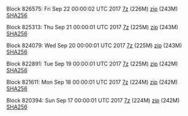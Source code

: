 Block 826575: Fri Sep 22 00:00:02 UTC 2017 [7z](https://transfer.sh/KG3GE/bootstrap.dat.20170922.7z) (226M) [zip](https://transfer.sh/TS8Xg/bootstrap.dat.20170922.zip) (243M) [SHA256](https://transfer.sh/124p1/sha256.txt)

Block 825313: Thu Sep 21 00:00:01 UTC 2017 [7z](https://transfer.sh/fC6kI/bootstrap.dat.20170921.7z) (225M) [zip](https://transfer.sh/Iit8c/bootstrap.dat.20170921.zip) (243M) [SHA256](https://transfer.sh/2wMit/sha256.txt)

Block 824079: Wed Sep 20 00:00:01 UTC 2017 [7z](https://transfer.sh/yUS0K/bootstrap.dat.20170920.7z) (225M) [zip](https://transfer.sh/QMe5Y/bootstrap.dat.20170920.zip) (243M) [SHA256](https://transfer.sh/wfKxC/sha256.txt)

Block 822891: Tue Sep 19 00:00:01 UTC 2017 [7z](https://transfer.sh/9xHJ1/bootstrap.dat.20170919.7z) (225M) [zip](https://transfer.sh/10ESGD/bootstrap.dat.20170919.zip) (242M) [SHA256](https://transfer.sh/11mTbM/sha256.txt)

Block 821611: Mon Sep 18 00:00:01 UTC 2017 [7z](https://transfer.sh/xLejS/bootstrap.dat.20170918.7z) (224M) [zip](https://transfer.sh/DEvkv/bootstrap.dat.20170918.zip) (242M) [SHA256](https://transfer.sh/NAm1K/sha256.txt)

Block 820394: Sun Sep 17 00:00:01 UTC 2017 [7z](https://transfer.sh/gpslY/bootstrap.dat.20170917.7z) (224M) [zip](https://transfer.sh/13ub3Z/bootstrap.dat.20170917.zip) (242M) [SHA256](https://transfer.sh/wq3tx/sha256.txt)
